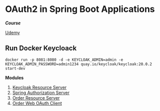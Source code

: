 # OAuth2 in Spring Boot Applications

**_Course_**

[Udemy](https://www.udemy.com/course/oauth2-in-spring-boot-applications/)

## Run Docker Keycloack

```
docker run -p 8081:8080 -d -e KEYCLOAK_ADMIN=admin -e KEYCLOAK_ADMIN_PASSWORD=admin1234 quay.io/keycloak/keycloak:20.0.2 start-dev
```

**__Modules__**

1. [Keycloak Resource Server](https://github.com/brunomilitzer/oauth2-spring-boot/tree/master/keycloak-resource-server)
2. [Spring Authorization Server](https://github.com/brunomilitzer/oauth2-spring-boot/tree/master/spring-authorization-server)
3. [Order Resource Server](https://github.com/brunomilitzer/oauth2-spring-boot/tree/master/order-resource-server)
4. [Order Web OAuth Client](https://github.com/brunomilitzer/oauth2-spring-boot/tree/master/orders-web-oauth-client)